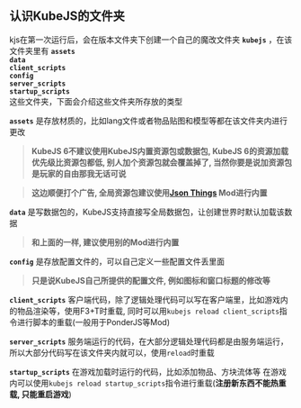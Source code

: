 ## 认识KubeJS的文件夹
kjs在第一次运行后，会在版本文件夹下创建一个自己的魔改文件夹 **`kubejs`** ，在该文件夹里有 
**`assets`**\
**`data`** \
**`client_scripts`** \
**`config`** \
**`server_scripts`**\
**`startup_scripts`**\
这些文件夹，下面会介绍这些文件夹所存放的类型

**`assets`** 是存放材质的，比如lang文件或者物品贴图和模型等都在该文件夹内进行更改
> **KubeJS 6不建议使用KubeJS内置资源包或数据包, KubeJS 6的资源加载优先级比资源包都低, 别人加个资源包就会覆盖掉了, 当然你要是说加资源包是玩家的自由那我无话可说**

> **这边顺便打个广告, 全局资源包建议使用[Json Things](https://www.mcmod.cn/class/7734.html) Mod进行内置**

**`data`** 是写数据包的，KubeJS支持直接写全局数据包，让创建世界时默认加载该数据
> **和上面的一样, 建议使用别的Mod进行内置**

**`config`** 是存放配置文件的，可以自己定义一些配置文件丢里面
> **只是说KubeJS自己所提供的配置文件, 例如图标和窗口标题的修改等**

**`client_scripts`** 客户端代码，除了逻辑处理代码可以写在客户端里，比如游戏内的物品渲染等，使用F3+T时重载, 同时可以用`kubejs reload client_scripts`指令进行脚本的重载(一般用于PonderJS等Mod)

**`server_scripts`** 服务端运行的代码，在大部分逻辑处理代码都是由服务端运行，所以大部分代码写在该文件夹内就可以，使用`reload`时重载

**`startup_scripts`** 在游戏加载时运行的代码，比如添加物品、方块流体等 在游戏内可以使用`kubejs reload startup_scripts`指令进行重载(**注册新东西不能热重载, 只能重启游戏**)